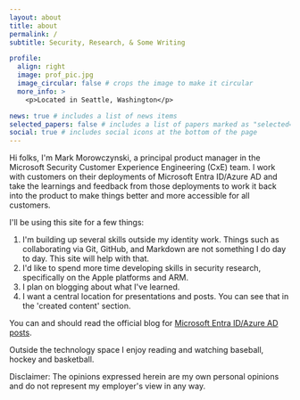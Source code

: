 ```yaml
---
layout: about
title: about
permalink: /
subtitle: Security, Research, & Some Writing

profile:
  align: right
  image: prof_pic.jpg
  image_circular: false # crops the image to make it circular
  more_info: >
    <p>Located in Seattle, Washington</p>

news: true # includes a list of news items
selected_papers: false # includes a list of papers marked as "selected={true}"
social: true # includes social icons at the bottom of the page
---
```


Hi folks, I'm Mark Morowczynski, a principal product manager in the Microsoft Security Customer Experience Engineering (CxE) team. I work with customers on their deployments of Microsoft Entra ID/Azure AD and take the learnings and feedback from those deployments to work it back into the product to make things better and more accessible for all customers.

I'll be using this site for a few things:

1. I'm building up several skills outside my identity work. Things such as collaborating via Git, GitHub, and Markdown are not something I do day to day. This site will help with that.
2. I'd like to spend more time developing skills in security research, specifically on the Apple platforms and ARM.
3. I plan on blogging about what I've learned.
4. I want a central location for presentations and posts. You can see that in the 'created content' section.

You can and should read the official blog for [Microsoft Entra ID/Azure AD posts](https://techcommunity.microsoft.com/t5/microsoft-entra-azure-ad-blog/bg-p/Identity).

Outside the technology space I enjoy reading and watching baseball, hockey and basketball.

Disclaimer: The opinions expressed herein are my own personal opinions and do not represent my employer's view in any way.

